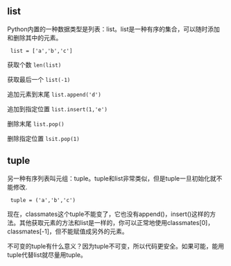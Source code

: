 ## list
Python内置的一种数据类型是列表：list。list是一种有序的集合，可以随时添加和删除其中的元素。

``` list = ['a','b','c']```

获取个数 `len(list)` 

获取最后一个 `list(-1)`

追加元素到末尾 `list.append('d')`

追加到指定位置 `list.insert(1,'e')`

删除末尾 ` list.pop() `

删除指定位置 `lsit.pop(1)`


## tuple

另一种有序列表叫元组：tuple。tuple和list非常类似，但是tuple一旦初始化就不能修改.

` tuple = ('a','b','c')`

现在，classmates这个tuple不能变了，它也没有append()，insert()这样的方法。其他获取元素的方法和list是一样的，你可以正常地使用classmates[0]，classmates[-1]，但不能赋值成另外的元素。

不可变的tuple有什么意义？因为tuple不可变，所以代码更安全。如果可能，能用tuple代替list就尽量用tuple。

